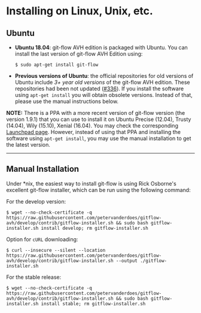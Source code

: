 # Installing on Linux, Unix, etc.

## Ubuntu

* **Ubuntu 18.04**: git-flow AVH edition is packaged with Ubuntu. You can install the last version of  git-flow AVH Edition using:
    ```
    $ sudo apt-get install git-flow
    ```

* **Previous versions of Ubuntu**: the official repositories for old versions of Ubuntu include *3+ year old versions* of the git-flow AVH edition. These repositories had been not updated ([#336](https://github.com/petervanderdoes/gitflow-avh/issues/336)). If you install the software using `apt-get install` you will obtain obsolete versions. Instead of that, please use the manual instructions below.

**NOTE:** There is a PPA with a more recent version of git-flow version (the version 1.9.1) that you can use to install it on Ubuntu Precise (12.04), Trusty (14.04), Wily (15.10), Xenial (16.04). You may check the corresponding [Launchpad page](https://launchpad.net/~pdoes/+archive/ubuntu/gitflow-avh). However, instead of using that PPA and installing the software using `apt-get install`, you may use the manual installation to get the latest version.

---
## Manual Installation
Under *nix, the easiest way to install git-flow is using Rick Osborne's
excellent git-flow installer, which can be run using the following command:

For the develop version:

	$ wget --no-check-certificate -q  https://raw.githubusercontent.com/petervanderdoes/gitflow-avh/develop/contrib/gitflow-installer.sh && sudo bash gitflow-installer.sh install develop; rm gitflow-installer.sh

Option for `cURL` downloading:

	$ curl --insecure --silent --location  https://raw.githubusercontent.com/petervanderdoes/gitflow-avh/develop/contrib/gitflow-installer.sh --output ./gitflow-installer.sh

For the stable release:

	$ wget --no-check-certificate -q  https://raw.githubusercontent.com/petervanderdoes/gitflow-avh/develop/contrib/gitflow-installer.sh && sudo bash gitflow-installer.sh install stable; rm gitflow-installer.sh
